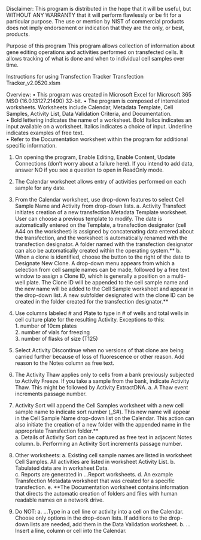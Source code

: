 Disclaimer: This program is distributed in the hope that it will be useful,
but WITHOUT ANY WARRANTY that it will perform flawlessly or be fit for a particular purpose. The use or mention by NIST of commercial products does not imply endorsement or indication that they are the only, or best, products. 

Purpose of this program
This program allows collection of information about gene editing operations and activities performed on transfected cells. It allows tracking of what is done and when to individual cell samples over time.
   
Instructions for using Transfection Tracker
Transfection Tracker_v2.0520.xlsm 

Overview: 
•	This program was created in Microsoft Excel for Microsoft 365 MSO (16.0.13127.21490) 32-bit.
•	The program is composed of interrelated worksheets. Worksheets include Calendar, Metadata Template, Cell Samples, Activity List, Data Validation Criteria, and Documentation.  
•	Bold lettering indicates the name of a worksheet.  Bold Italics indicates an input available on a worksheet.  Italics indicates a choice of input. Underline indicates examples of free text.	
•	Refer to the Documentation worksheet within the program for additional specific information.

1.	On opening the program, Enable Editing, Enable Content, Update Connections (don’t worry about a failure here).  If you intend to add data, answer NO if you see a question to open in ReadOnly mode.	
2.	The Calendar worksheet allows entry of activities performed on each sample for any date. 
3.	From the Calendar worksheet, use drop-down features to select Cell Sample Name and Activity from drop-down lists. 
a.	Activity Transfect initiates creation of a new transfection Metadata Template worksheet. User can choose a previous template to modify. The date is automatically entered on the Template, a transfection designator (cell A44 on the worksheet) is assigned by concatenating data entered about the transfection, and the worksheet is automatically renamed with the transfection designator.  A folder named with the transfection designator can also be automatically created within the operating system.** 
b.	When a clone is identified, choose the button to the right of the date to Designate New Clone.  A drop-down menu appears from which a selection from cell sample names can be made, followed by a free text window to assign a Clone ID, which is generally a position on a multi-well plate.  The Clone ID will be appended to the cell sample name and the new name will be added to the Cell Sample worksheet and appear in the drop-down list.  A new subfolder designated with the clone ID can be created in the folder created for the transfection designator.**

4.	Use columns labeled # and Plate to type in # of wells and total wells in cell culture plate for the resulting Activity.  Exceptions to this: 								
         1.	number of 10cm plates							
         2.	number of vials for freezing	
         3.	number of flasks of size (T125)	

5.	Select Activity Discontinue when no versions of that clone are being carried further because of loss of fluorescence or other reason. Add reason to the Notes column as free text.
6.	The Activity Thaw applies only to cells from a bank previously subjected to Activity Freeze.  If you take a sample from the bank, indicate Activity Thaw.  This might be followed by Activity ExtractDNA. 
a.	A Thaw event increments passage number.

7.	Activity Sort will append the Cell Samples worksheet with a new cell sample name to indicate sort number (_S#).  This new name will appear in the Cell Sample Name drop-down list on the Calendar.  This action can also initiate the creation of a new folder with the appended name in the appropriate Transfection folder.**  
a.	Details of Activity Sort can be captured as free text in adjacent Notes column.
b.	Performing an Activity Sort increments passage number. 

8.	Other worksheets:
a.	Existing cell sample names are listed in worksheet Cell Samples.						All activities are listed in worksheet Activity List.
b.	Tabulated data are in worksheet Data.		
c.	Reports are generated in …Report worksheets.
d.	An example Transfection Metadata worksheet that was created for a specific transfection. 
e.	**The Documentation worksheet contains information that directs the automatic creation of folders and files with human readable names on a network drive.  

9.	Do NOT: 
a.	…Type in a cell line or activity into a cell on the Calendar. Choose only options in the drop-down lists. If additions to the drop-down lists are needed, add them in the Data Validation worksheet.
b.	…Insert a line, column or cell into the Calendar.	



<!---

--->
